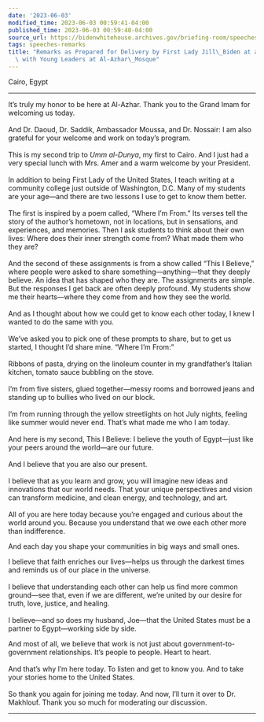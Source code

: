 ```yaml
---
date: '2023-06-03'
modified_time: 2023-06-03 00:59:41-04:00
published_time: 2023-06-03 00:59:40-04:00
source_url: https://bidenwhitehouse.archives.gov/briefing-room/speeches-remarks/2023/06/03/remarks-as-prepared-for-delivery-by-first-lady-jill-biden-at-a-conversation-with-young-leaders-at-al-azhar-mosque/
tags: speeches-remarks
title: "Remarks as Prepared for Delivery by First Lady Jill\_Biden at a Conversation\
  \ with Young Leaders at Al-Azhar\_Mosque"
---
```

 
Cairo, Egypt

------------------------------------------------------------------------

It’s truly my honor to be here at Al-Azhar. Thank you to the Grand Imam
for welcoming us today.  
   
And Dr. Daoud, Dr. Saddik, Ambassador Moussa, and Dr. Nossair: I am also
grateful for your welcome and work on today’s program.   
   
This is my second trip to *Umm al-Dunya*, my first to Cairo. And I just
had a very special lunch with Mrs. Amer and a warm welcome by your
President.  
   
In addition to being First Lady of the United States, I teach writing at
a community college just outside of Washington, D.C. Many of my students
are your age—and there are two lessons I use to get to know them
better.  
   
The first is inspired by a poem called, “Where I’m From.” Its verses
tell the story of the author’s hometown, not in locations, but in
sensations, and experiences, and memories. Then I ask students to think
about their own lives: Where does their inner strength come from? What
made them who they are?  
    
And the second of these assignments is from a show called “This I
Believe,” where people were asked to share something—anything—that they
deeply believe. An idea that has shaped who they are. The assignments
are simple. But the responses I get back are often deeply profound. My
students show me their hearts—where they come from and how they see the
world.  
   
And as I thought about how we could get to know each other today, I knew
I wanted to do the same with you.  
   
We’ve asked you to pick one of these prompts to share, but to get us
started, I thought I’d share mine. “Where I’m From:”  
   
Ribbons of pasta, drying on the linoleum counter in my grandfather’s
Italian kitchen, tomato sauce bubbling on the stove.  
   
I’m from five sisters, glued together—messy rooms and borrowed jeans and
standing up to bullies who lived on our block.      
   
I’m from running through the yellow streetlights on hot July nights,
feeling like summer would never end. That’s what made me who I am
today.  
   
And here is my second, This I Believe: I believe the youth of Egypt—just
like your peers around the world—are our future.  
   
And I believe that you are also our present.  
   
I believe that as you learn and grow, you will imagine new ideas and
innovations that our world needs. That your unique perspectives and
vision can transform medicine, and clean energy, and technology, and
art.   
   
All of you are here today because you’re engaged and curious about the
world around you. Because you understand that we owe each other more
than indifference.  
  
And each day you shape your communities in big ways and small ones.   
  
I believe that faith enriches our lives—helps us through the darkest
times and reminds us of our place in the universe.  
           
I believe that understanding each other can help us find more common
ground—see that, even if we are different, we’re united by our desire
for truth, love, justice, and healing.   
   
I believe—and so does my husband, Joe—that the United States must be a
partner to Egypt—working side by side.  
  
And most of all, we believe that work is not just about
government-to-government relationships. It’s people to people. Heart to
heart.  
   
And that’s why I’m here today. To listen and get to know you. And to
take your stories home to the United States.  
   
So thank you again for joining me today. And now, I’ll turn it over to
Dr. Makhlouf. Thank you so much for moderating our discussion.

------------------------------------------------------------------------
